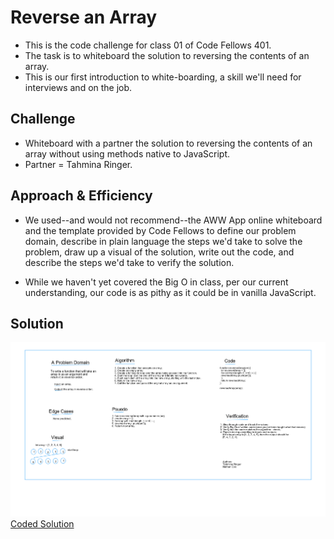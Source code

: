 # Reverse an Array

- This is the code challenge for class 01 of Code Fellows 401.
- The task is to whiteboard the solution to reversing the contents of an array.
- This is our first introduction to white-boarding, a skill we'll need for interviews and on the job.

## Challenge

- Whiteboard with a partner the solution to reversing the contents of an array without using methods native to JavaScript.
- Partner = Tahmina Ringer.

## Approach & Efficiency

- We used--and would not recommend--the AWW App online whiteboard and the template provided by Code Fellows to define our problem domain, describe in plain language the steps we'd take to solve the problem, draw up a visual of the solution, write out the code, and describe the steps we'd take to verify the solution.

- While we haven't yet covered the Big O in class, per our current understanding, our code is as pithy as it could be in vanilla JavaScript.

## Solution

![Whiteboard](../../assets/code-challenge01.png)
[Coded Solution](array-reverse.js)
